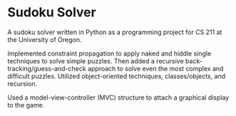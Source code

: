 # Sudoku Solver

A sudoku solver written in Python as a programming 
project for CS 211 at the University of Oregon.

Implemented constraint propagation to apply naked and hiddle single techniques to solve simple puzzles. Then added a recursive
back-tracking/guess-and-check approach to solve even the most complex and difficult puzzles. Utilized object-oriented techniques,
classes/objects, and recursion. 

Used a model-view-controller (MVC) structure to 
attach a graphical display to the game.  

